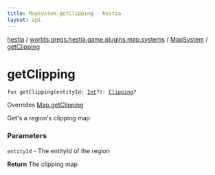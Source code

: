 ```yaml
---
title: MapSystem.getClipping - hestia
layout: api
---
```


<div class='api-docs-breadcrumbs'><a href="../../index.html">hestia</a> / <a href="../index.html">worlds.gregs.hestia.game.plugins.map.systems</a> / <a href="index.html">MapSystem</a> / <a href="./get-clipping.html">getClipping</a></div>

# getClipping

<div class="signature"><code><span class="keyword">fun </span><span class="identifier">getClipping</span><span class="symbol">(</span><span class="parameterName" id="worlds.gregs.hestia.game.plugins.map.systems.MapSystem$getClipping(kotlin.Int)/entityId">entityId</span><span class="symbol">:</span>&nbsp;<a href="https://kotlinlang.org/api/latest/jvm/stdlib/kotlin/-int/index.html"><span class="identifier">Int</span></a><span class="symbol">?</span><span class="symbol">)</span><span class="symbol">: </span><a href="../../worlds.gregs.hestia.game.api.map/-clipping/index.html"><span class="identifier">Clipping</span></a><span class="symbol">?</span></code></div>

Overrides <a href="../../worlds.gregs.hestia.game.api.map/-map/get-clipping.html">Map.getClipping</a>

Get's a region's clipping map

### Parameters

<code>entityId</code> - The entityId of the region

**Return**
The clipping map

